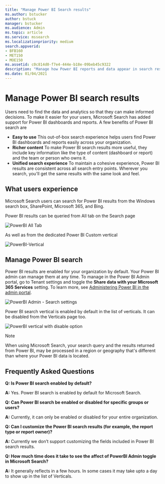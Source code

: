 ```yaml
---
title: "Manage Power BI Search results"
ms.author: bstucker
author: bstuck
manager: bstucker
ms.audience: Admin
ms.topic: article
ms.service: mssearch
ms.localizationpriority: medium
search.appverid:
- BFB160
- MET150
- MOE150
ms.assetid: c0c814d0-f7e4-444e-b18e-09beb45c9322
description: "Manage how Power BI reports and data appear in search results"
ms.date: 01/04/2021
---
```


# Manage Power BI search results

Users need to find the data and analytics so that they can make informed decisions. To make it easier for your users, Microsoft Search has added support for Power BI dashboards and reports. A few benefits of Power BI search are

* **Easy to use** This out-of-box search experience helps users find Power BI dashboards and reports easily across your organization.
* **Richer content** To make Power BI search results more useful, they include key information like the type of content (dashboard or report) and the team or person who owns it.
* **Unified search experience** To maintain a cohesive experience, Power BI results are consistent across all search entry points. Wherever you search, you'll get the same results with the same look and feel.

## What users experience

Microsoft Search users can search for Power BI results from the Windows search box, SharePoint, Microsoft 365, and Bing. 

Power BI results can be queried from All tab on the Search page

![PowerBI All Tab](https://github.com/MicrosoftDocs/OfficeDocs-MicrosoftSearch-pr/assets/72018014/70c6d1c8-5863-4518-b0b6-10da777ec96e)

As well as from the dedicated Power BI Custom vertical

![PowerBI-Vertical](https://github.com/MicrosoftDocs/OfficeDocs-MicrosoftSearch-pr/assets/72018014/1a0bc8ac-0c8e-42f7-b4e7-8ff41539774c)

## Manage Power BI search 

Power BI results are enabled for your organization by default. Your Power BI admin can manage them at any time. To manage in the Power BI Admin portal, go to Tenant settings and toggle the **Share data with your Microsoft 365 Services** setting. To learn more, see [Administering Power BI in the admin portal](/power-bi/admin/service-admin-portal#use-global-search-for-power-bi-preview).

![PowerBI Admin - Search settings](https://github.com/MicrosoftDocs/OfficeDocs-MicrosoftSearch-pr/assets/72018014/c3641943-85d4-43b7-8952-613ebe6868de)

Power BI search vertical is enabled by default in the list of verticals. It can be disabled from the Verticals page too.

![PowerBI vertical with disable option](https://github.com/MicrosoftDocs/OfficeDocs-MicrosoftSearch-pr/assets/72018014/1a6d05a3-69ed-4ab4-b662-2c4ed0516675)

> [!NOTE]
> When using Microsoft Search, your search query and the results returned from Power BI, may be processed in a region or geography that's different than where your Power BI data is located.

## Frequently Asked Questions

**Q: Is Power BI search enabled by default?**

**A:** Yes. Power BI search is enabled by default for Microsoft Search. 

**Q: Can Power BI search be enabled or disabled for specific groups or users?**

**A:** Currently, it can only be enabled or disabled for your entire organization.

**Q: Can I customize the Power BI search results (for example, the report type or report owner)?**

**A:** Currently we don’t support customizing the fields included in Power BI search results.

**Q: How much time does it take to see the affect of PowerBI Admin toggle in Microsoft Search?**

**A:** It generally reflects in a few hours. In some cases it may take upto a day to show up in the list of Verticals.
